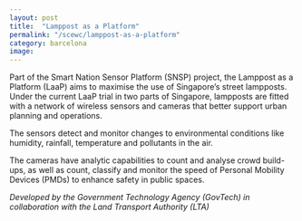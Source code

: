 ```yaml
---
layout: post
title:  "Lamppost as a Platform"
permalink: "/scewc/lamppost-as-a-platform"
category: barcelona
image: 
---
```


Part of the Smart Nation Sensor Platform (SNSP) project, the Lamppost as a Platform (LaaP) aims to maximise the use of Singapore’s street lampposts. Under the current LaaP trial in two parts of Singapore, lampposts are fitted with a network of wireless sensors and cameras that better support urban planning and operations.
 
The sensors detect and monitor changes to environmental conditions like humidity, rainfall, temperature and pollutants in the air. 
 
The cameras have analytic capabilities to count and analyse crowd build-ups, as well as count, classify and monitor the speed of Personal Mobility Devices (PMDs) to enhance safety in public spaces.
 
*Developed by the Government Technology Agency (GovTech) in collaboration with the Land Transport Authority (LTA)*
